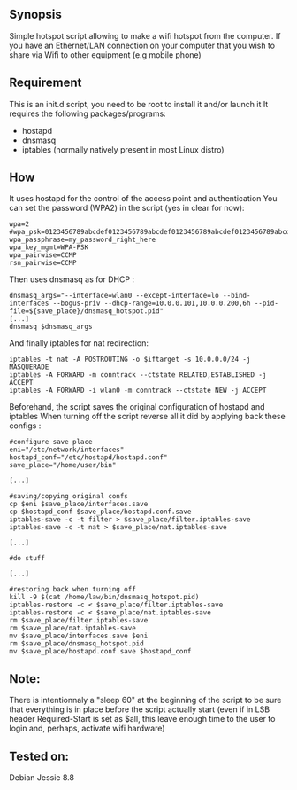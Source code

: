 ## Synopsis

Simple hotspot script allowing to make a wifi hotspot from the computer.
If you have an Ethernet/LAN connection on your computer that you wish to share
via Wifi to other equipment (e.g mobile phone)

## Requirement

This is an init.d script, you need to be root to install it and/or launch it
It requires the following packages/programs:

* hostapd
* dnsmasq
* iptables (normally natively present in most Linux distro)

## How

It uses hostapd for the control of the access point and authentication
You can set the password (WPA2) in the script (yes in clear for now):

```
wpa=2
#wpa_psk=0123456789abcdef0123456789abcdef0123456789abcdef0123456789abcdef
wpa_passphrase=my_password_right_here
wpa_key_mgmt=WPA-PSK
wpa_pairwise=CCMP
rsn_pairwise=CCMP

```

Then uses dnsmasq as for DHCP :
```
dnsmasq_args="--interface=wlan0 --except-interface=lo --bind-interfaces --bogus-priv --dhcp-range=10.0.0.101,10.0.0.200,6h --pid-file=${save_place}/dnsmasq_hotspot.pid"
[...]
dnsmasq $dnsmasq_args
```

And finally iptables for nat redirection:
```
iptables -t nat -A POSTROUTING -o $iftarget -s 10.0.0.0/24 -j MASQUERADE
iptables -A FORWARD -m conntrack --ctstate RELATED,ESTABLISHED -j ACCEPT
iptables -A FORWARD -i wlan0 -m conntrack --ctstate NEW -j ACCEPT
```

Beforehand, the script saves the original configuration of hostapd and iptables
When turning off the script reverse all it did by applying back these configs :
```
#configure save place
eni="/etc/network/interfaces"
hostapd_conf="/etc/hostapd/hostapd.conf"
save_place="/home/user/bin"

[...]

#saving/copying original confs
cp $eni $save_place/interfaces.save
cp $hostapd_conf $save_place/hostapd.conf.save
iptables-save -c -t filter > $save_place/filter.iptables-save
iptables-save -c -t nat > $save_place/nat.iptables-save

[...]

#do stuff

[...]

#restoring back when turning off
kill -9 $(cat /home/law/bin/dnsmasq_hotspot.pid)
iptables-restore -c < $save_place/filter.iptables-save
iptables-restore -c < $save_place/nat.iptables-save
rm $save_place/filter.iptables-save
rm $save_place/nat.iptables-save
mv $save_place/interfaces.save $eni
rm $save_place/dnsmasq_hotspot.pid
mv $save_place/hostapd.conf.save $hostapd_conf
```
## Note:

There is intentionnaly a "sleep 60" at the beginning of the script
to be sure that everything is in place before the script actually start
(even if in LSB header Required-Start is set as $all, this leave enough
time to the user to login and, perhaps, activate wifi hardware)

## Tested on:

Debian Jessie 8.8
